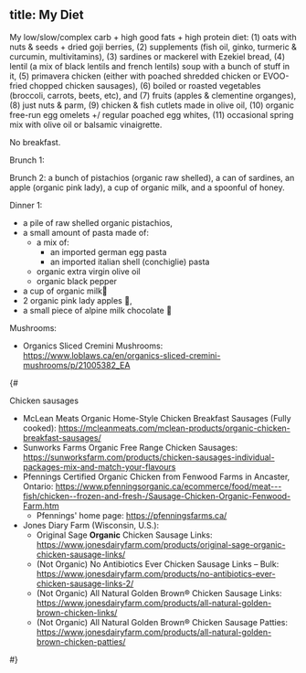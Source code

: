 title: My Diet
---

My low/slow/complex carb + high good fats + high protein diet: (1) oats with nuts & seeds + dried goji berries, (2) supplements (fish oil, ginko, turmeric & curcumin, multivitamins), (3) sardines or mackerel with Ezekiel bread, (4) lentil (a mix of black lentils and french lentils) soup with a bunch of stuff in it, (5) primavera chicken (either with poached shredded chicken or EVOO-fried chopped chicken sausages), (6) boiled or roasted vegetables (broccoli, carrots, beets, etc), and (7) fruits (apples & clementine organges), (8) just nuts & parm, (9) chicken & fish cutlets made in olive oil, (10) organic free-run egg omelets +/ regular poached egg whites, (11) occasional spring mix with olive oil or balsamic vinaigrette.


No breakfast.

Brunch 1:

Brunch 2: a bunch of pistachios (organic raw shelled), a can of sardines, an apple (organic pink lady), a cup of organic milk, and a spoonful of honey.

Dinner 1:
* a pile of raw shelled organic pistachios, 
* a small amount of pasta made of:
	* a mix of:
		* an imported german egg pasta
		* an imported italian shell (conchiglie) pasta 
	* organic extra virgin olive oil
	* organic black pepper
* a cup of organic milk🥛
* 2 organic pink lady apples 🍎,
* a small piece of alpine milk chocolate 🍫


Mushrooms:
* Organics Sliced Cremini Mushrooms: https://www.loblaws.ca/en/organics-sliced-cremini-mushrooms/p/21005382_EA

{#

Chicken sausages
* McLean Meats Organic Home-Style Chicken Breakfast Sausages (Fully cooked): https://mcleanmeats.com/mclean-products/organic-chicken-breakfast-sausages/
* Sunworks Farms Organic Free Range Chicken Sausages: https://sunworksfarm.com/products/chicken-sausages-individual-packages-mix-and-match-your-flavours 
* Pfennings Certified Organic Chicken from Fenwood Farms in Ancaster, Ontario: https://www.pfenningsorganic.ca/ecommerce/food/meat---fish/chicken--frozen-and-fresh-/Sausage-Chicken-Organic-Fenwood-Farm.htm
	* Pfennings' home page: https://pfenningsfarms.ca/ 
* Jones Diary Farm (Wisconsin, U.S.):
	* Original Sage **Organic** Chicken Sausage Links: https://www.jonesdairyfarm.com/products/original-sage-organic-chicken-sausage-links/
	* (Not Organic)  No Antibiotics Ever Chicken Sausage Links – Bulk: https://www.jonesdairyfarm.com/products/no-antibiotics-ever-chicken-sausage-links-2/
	* (Not Organic) All Natural Golden Brown® Chicken Sausage Links: https://www.jonesdairyfarm.com/products/all-natural-golden-brown-chicken-links/
	* (Not Organic) All Natural Golden Brown® Chicken Sausage Patties: https://www.jonesdairyfarm.com/products/all-natural-golden-brown-chicken-patties/

#}


